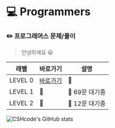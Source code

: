 # :computer: Programmers 
### :pencil2: 프로그래머스 문제/풀이

> 안녕하세요 :smiley:

|레벨|바로가기|설명|
|------|---|---|
|LEVEL 0|[바로가기](https://github.com/CSHcode/Programmers/tree/main/LEVEL%200)|:hammer:|
|LEVEL 1|:hammer:|:hammer: 69문 대기중|
|LEVEL 2|:hammer:|:hammer: 12문 대기중|

![CSHcode's GitHub stats](https://github-readme-stats.vercel.app/api?username=CSHcode&count_private=true)

